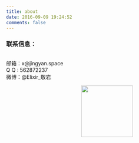```yaml
---
title: about
date: 2016-09-09 19:24:52
comments: false
---
```

<div>
    <h3>联系信息：</h3>
    <div>
        <div style=" width: 300px; float: left;border-right:white solid 1px">
            <p>
                邮箱：x@jingyan.space <br/>
                Q&nbsp;Q&nbsp;: 562872237 <br>
                微博：@Elixir_敬岩 <br>
            </p>
        </div>
        <div style=" width: 300px; float: right;" border-left:white solid 1px>
            <img src="/img/about.png" class="img-topic2" style="height:140px"/>
        </div>
    </div>
</div>